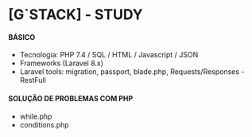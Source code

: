 # [G`STACK] - STUDY

#### BÁSICO

- Tecnologia: PHP 7.4 / SQL / HTML / Javascript / JSON
- Frameworks (Laravel 8.x)
- Laravel tools: migration, passport, blade.php, Requests/Responses - RestFull

#### SOLUÇÃO DE PROBLEMAS COM PHP

- while.php
- conditions.php